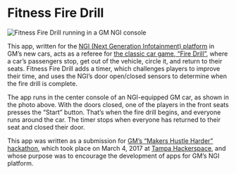 # Fitness Fire Drill

![Fitness Fire Drill running in a GM NGI console](http://www.globalnerdy.com/wordpress/wp-content/uploads/2017/03/fitness-fire-drill-in-dash.jpg)

This app, written for the [NGI (Next Generation Infotainment) platform](http://www.globalnerdy.com/2017/02/27/build-your-first-app-for-gms-next-generation-infotainment-ngi-in-car-platform/) in GM’s new cars, acts as a referee for [the classic car game, “Fire Drill”](http://www.npr.org/sections/codeswitch/2013/10/31/228876599/what-s-so-chinese-about-a-chinese-fire-drill), where a car’s passengers stop, get out of the vehicle, circle it, and return to their seats. Fitness Fire Drill adds a timer, which challenges players to improve their time, and uses the NGI’s door open/closed sensors to determine when the fire drill is complete.

The app runs in the center console of an NGI-equipped GM car, as shown in the photo above. With the doors closed, one of the players in the front seats presses the “Start” button. That’s when the fire drill begins, and everyone runs around the car. The timer stops when everyone has returned to their seat and closed their door.

This app was written as a submission for [GM’s “Makers Hustle Harder” hackathon](https://www.meetup.com/Tampa-Hackerspace/events/236850195/), which took place on March 4, 2017 at [Tampa Hackerspace](http://tampahackerspace.com/), and whose purpose was to encourage the development of apps for GM’s NGI platform.
